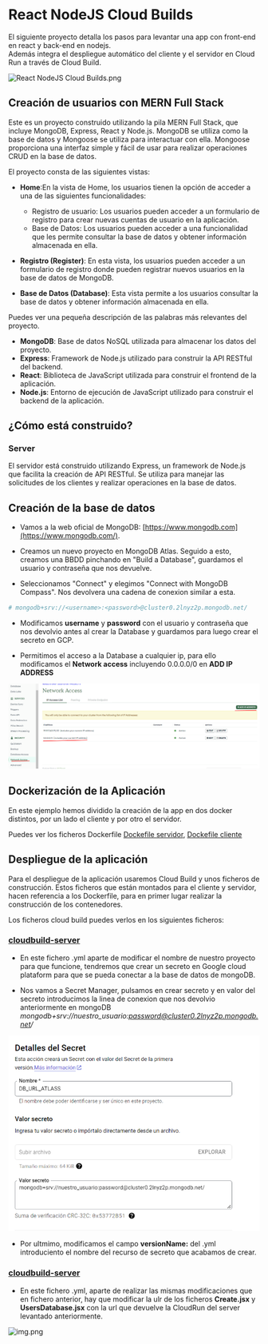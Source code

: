 # React NodeJS Cloud Builds

El siguiente proyecto detalla los pasos para levantar una app con front-end en react y back-end en nodejs.   
Además integra el despliegue automático del cliente y el servidor en Cloud Run a través de Cloud Build. 

![React NodeJS Cloud Builds.png](img/arquitectura.png)

## Creación de usuarios con MERN Full Stack

Este es un proyecto construido utilizando la pila MERN Full Stack, que incluye MongoDB, Express, React y Node.js. 
MongoDB se utiliza como la base de datos y Mongoose se utiliza para interactuar con ella. 
Mongoose proporciona una interfaz simple y fácil de usar para realizar operaciones CRUD en la base de datos.

El proyecto consta de las siguientes vistas:


- **Home**:En la vista de Home, los usuarios tienen la opción de acceder a una de las siguientes funcionalidades:
    - Registro de usuario: Los usuarios pueden acceder a un formulario de registro para crear nuevas cuentas de usuario 
    en la aplicación.
    - Base de Datos: Los usuarios pueden acceder a una funcionalidad que les permite consultar la base de datos y 
    obtener información almacenada en ella.

- **Registro (Register)**: En esta vista, los usuarios pueden acceder a un formulario de registro donde pueden registrar 
nuevos usuarios en la base de datos de MongoDB.

- **Base de Datos (Database)**: Esta vista permite a los usuarios consultar la base de datos y obtener información 
almacenada en ella.

Puedes ver una pequeña descripción de las palabras más relevantes del proyecto. 

- **MongoDB**: Base de datos NoSQL utilizada para almacenar los datos del proyecto.  
- **Express**: Framework de Node.js utilizado para construir la API RESTful del backend.  
- **React**: Biblioteca de JavaScript utilizada para construir el frontend de la aplicación.  
- **Node.js**: Entorno de ejecución de JavaScript utilizado para construir el backend de la aplicación.  


## ¿Cómo está construido?


### Server

El servidor está construido utilizando Express, un framework de Node.js que facilita la creación de API RESTful. 
Se utiliza para manejar las solicitudes de los clientes y realizar operaciones en la base de datos.


## Creación de la base de datos 


- Vamos a la web oficial de MongoDB: [https://www.mongodb.com](https://www.mongodb.com/).
    
- Creamos un nuevo proyecto en MongoDB Atlas. Seguido a esto, creamos una BBDD pinchando en  "Build a Database", guardamos el usuario y contraseña que nos devuelve.
    
- Seleccionamos "Connect" y elegimos "Connect with MongoDB Compass". Nos devolvera una cadena de conexion similar a esta.

`````bash
# mongodb+srv://<username>:<password>@cluster0.2lnyz2p.mongodb.net/
`````
- Modificamos **username** y **password** con el usuario y contraseña que nos devolvio antes al crear la Database y guardamos para luego crear el secreto en GCP.

- Permitimos el acceso a la Database a cualquier ip, para ello modificamos el **Network access** incluyendo 0.0.0.0/0 en **ADD IP ADDRESS**

![acceso_ips.png](img%2Facceso_ips.png)


## Dockerización de la Aplicación 

En este ejemplo hemos dividido la creación de la app en dos docker distintos, por un lado el 
cliente y por otro el servidor. 

Puedes ver los ficheros Dockerfile [Dockefile servidor](/server/Dockerfile),
[Dockefile cliente](/client/Dockerfile)

## Despliegue de la aplicación

Para el despliegue de la aplicación usaremos Cloud Build y unos ficheros de construcción. 
Estos ficheros que están montados para el cliente y servidor, hacen referencia a los Dockerfile, para 
en primer lugar realizar la construcción de los contenedores. 

Los ficheros cloud build puedes verlos en los siguientes ficheros: 

### [cloudbuild-server](cloudbuild_client.yml)

- En este fichero .yml aparte de modificar el nombre de nuestro proyecto para que funcione, tendremos que crear un secreto en Google cloud plataform para que se pueda conectar a la base de datos de mongoDB.


- Nos vamos a Secret Manager, pulsamos en crear secreto y en valor del secreto introducimos la linea de conexion que nos devolvio anteriormente en mongoDB  *mongodb+srv://nuestro_usuario:password@cluster0.2lnyz2p.mongodb.net/*

![secreto.png](img%2Fsecreto.png)

- Por ultmimo, modificamos el campo **versionName:** del .yml introduciento el nombre del recurso de secreto que acabamos de crear.



### [cloudbuild-server](cloudbuild_server.yml)

- En este fichero .yml, aparte de realizar las mismas modificaciones que en fichero anterior, hay que modificar la ulr de los ficheros **Create.jsx** y **UsersDatabase.jsx** con la url que devuelve la CloudRun del server levantado anteriormente.

![img.png](img/modificacion_url_backend.png)
